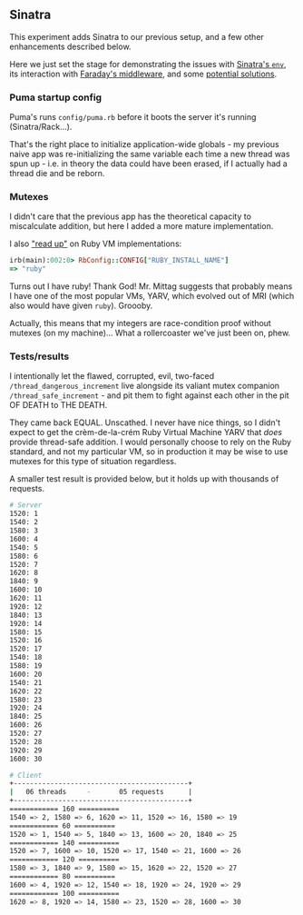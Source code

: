 ## Sinatra
This experiment adds Sinatra to our previous setup, and a few other enhancements described below.

Here we just set the stage for demonstrating the issues with [Sinatra's `env`](../04_sinatra_env_basic/README.md), its interaction with [Faraday's middleware](../05_sinatra_faraday/README.md), and some [potential solutions](../06_solve_sinatra_env/README.md).

### Puma startup config
Puma's runs `config/puma.rb` before it boots the server it's running (Sinatra/Rack...).

That's the right place to initialize application-wide globals - my previous naive app was re-initializing the same variable each time a new thread was spun up - i.e. in theory the data could have been erased, if I actually had a thread die and be reborn.

### Mutexes
I didn't care that the previous app has the theoretical capacity to miscalculate addition, but here I added a more mature implementation.

I also ["read up"](https://stackoverflow.com/a/47462446) on Ruby VM implementations:
```ruby
irb(main):002:0> RbConfig::CONFIG["RUBY_INSTALL_NAME"]
=> "ruby"
```

Turns out I have ruby! Thank God! Mr. Mittag suggests that probably means I have one of the most popular VMs, YARV, which evolved out of MRI (which also would have given `ruby`). Groooby.

Actually, this means that my integers are race-condition proof without mutexes (on my machine)... What a rollercoaster we've just been on, phew.

### Tests/results
I intentionally let the flawed, corrupted, evil, two-faced `/thread_dangerous_increment` live alongside its valiant mutex companion `/thread_safe_increment` - and pit them to fight against each other in the pit OF DEATH to THE DEATH.

They came back EQUAL. Unscathed. I never have nice things, so I didn't expect to get the crèm-de-la-crém Ruby Virtual Machine YARV that _does_ provide thread-safe addition. I would personally choose to rely on the Ruby standard, and not my particular VM, so in production it may be wise to use mutexes for this type of situation regardless.

A smaller test result is provided below, but it holds up with thousands of requests.

```bash
# Server
1520: 1
1540: 2
1580: 3
1600: 4
1540: 5
1580: 6
1520: 7
1620: 8
1840: 9
1600: 10
1620: 11
1920: 12
1840: 13
1920: 14
1580: 15
1520: 16
1520: 17
1540: 18
1580: 19
1600: 20
1540: 21
1620: 22
1580: 23
1920: 24
1840: 25
1600: 26
1520: 27
1520: 28
1920: 29
1600: 30
```

```bash
# Client
+-------------------------------------------+
|   06 threads     -       05 requests      |
+-------------------------------------------+
============ 160 ==========
1540 => 2, 1580 => 6, 1620 => 11, 1520 => 16, 1580 => 19
============ 60 ==========
1520 => 1, 1540 => 5, 1840 => 13, 1600 => 20, 1840 => 25
============ 140 ==========
1520 => 7, 1600 => 10, 1520 => 17, 1540 => 21, 1600 => 26
============ 120 ==========
1580 => 3, 1840 => 9, 1580 => 15, 1620 => 22, 1520 => 27
============ 80 ==========
1600 => 4, 1920 => 12, 1540 => 18, 1920 => 24, 1920 => 29
============ 100 ==========
1620 => 8, 1920 => 14, 1580 => 23, 1520 => 28, 1600 => 30
```
